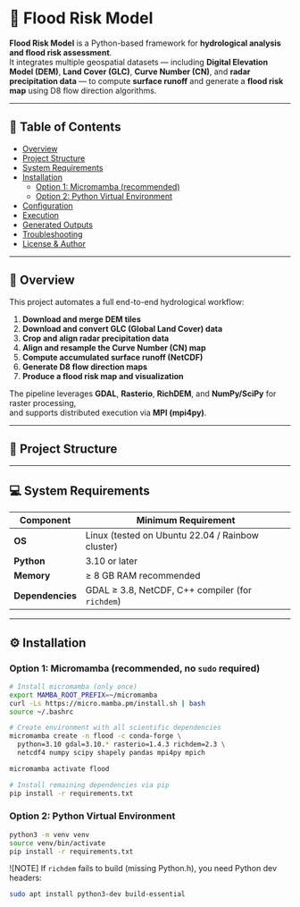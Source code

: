 # 🌊 Flood Risk Model

**Flood Risk Model** is a Python-based framework for **hydrological analysis and flood risk assessment**.  
It integrates multiple geospatial datasets — including **Digital Elevation Model (DEM)**, **Land Cover (GLC)**, **Curve Number (CN)**, and **radar precipitation data** — to compute **surface runoff** and generate a **flood risk map** using D8 flow direction algorithms.

---

## 📑 Table of Contents

- [Overview](#overview)
- [Project Structure](#project-structure)
- [System Requirements](#system-requirements)
- [Installation](#installation)
  - [Option 1: Micromamba (recommended)](#option-1-micromamba-recommended)
  - [Option 2: Python Virtual Environment](#option-2-python-virtual-environment)
- [Configuration](#configuration)
- [Execution](#execution)
- [Generated Outputs](#generated-outputs)
- [Troubleshooting](#troubleshooting)
- [License & Author](#license--author)

---

## 🧭 Overview

This project automates a full end-to-end hydrological workflow:

1. **Download and merge DEM tiles**
2. **Download and convert GLC (Global Land Cover) data**
3. **Crop and align radar precipitation data**
4. **Align and resample the Curve Number (CN) map**
5. **Compute accumulated surface runoff (NetCDF)**
6. **Generate D8 flow direction maps**
7. **Produce a flood risk map and visualization**

The pipeline leverages **GDAL**, **Rasterio**, **RichDEM**, and **NumPy/SciPy** for raster processing,  
and supports distributed execution via **MPI (mpi4py)**.

---

## 📂 Project Structure













---

## 💻 System Requirements

| Component | Minimum Requirement |
|------------|--------------------|
| **OS** | Linux (tested on Ubuntu 22.04 / Rainbow cluster) |
| **Python** | 3.10 or later |
| **Memory** | ≥ 8 GB RAM recommended |
| **Dependencies** | GDAL ≥ 3.8, NetCDF, C++ compiler (for `richdem`) |

---

## ⚙️ Installation

### Option 1: Micromamba (recommended, no `sudo` required)

```bash
# Install micromamba (only once)
export MAMBA_ROOT_PREFIX=~/micromamba
curl -Ls https://micro.mamba.pm/install.sh | bash
source ~/.bashrc

# Create environment with all scientific dependencies
micromamba create -n flood -c conda-forge \
  python=3.10 gdal=3.10.* rasterio=1.4.3 richdem=2.3 \
  netcdf4 numpy scipy shapely pandas mpi4py mpich

micromamba activate flood

# Install remaining dependencies via pip
pip install -r requirements.txt
```

### Option 2: Python Virtual Environment
```bash
python3 -m venv venv
source venv/bin/activate
pip install -r requirements.txt
```
![NOTE] If ```richdem``` fails to build (missing Python.h), you need Python dev headers:
```bash
sudo apt install python3-dev build-essential
```
